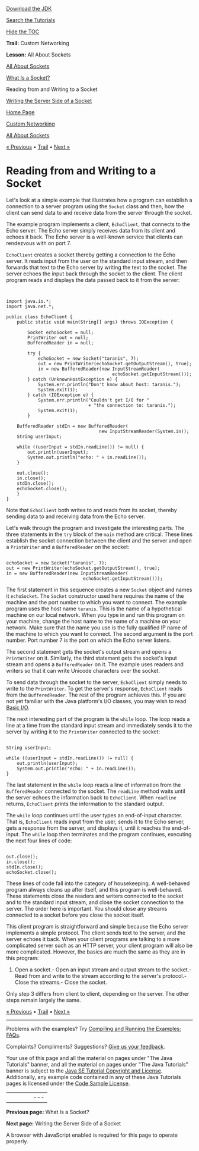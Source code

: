 [Download
the JDK](http://java.sun.com/javase/6/download.jsp)
  
[Search the
Tutorials](../../search.html)
  
[Hide the TOC](javascript:toggleLeft())

**Trail:** Custom Networking
  
**Lesson:** All About Sockets

[All About Sockets](index.html)

[What Is a Socket?](definition.html)

Reading from and Writing to a Socket

[Writing the Server Side of a Socket](clientServer.html)

[Home Page](../../index.html)
>
[Custom Networking](../index.html)
>
[All About Sockets](index.html)

[« Previous](definition.html) • [Trail](../TOC.html) • [Next »](clientServer.html)

# Reading from and Writing to a Socket

Let's look at a simple example that illustrates how a program can
establish a connection to a server program using the `Socket` class and
then, how the client can send data to and receive data from the server
through the socket.

The example program implements a client, `EchoClient`, that
connects to the Echo server. The Echo server simply receives data from
its client and echoes it back. The Echo server is a well-known service
that clients can rendezvous with on port 7.

`EchoClient` creates a socket thereby getting a connection
to the Echo server. It reads input from the user on the standard input
stream, and then forwards that text to the Echo server by writing the
text to the socket. The server echoes the input back through the socket
to the client. The client program reads and displays the data passed
back to it from the server:

```


import java.io.*;
import java.net.*;

public class EchoClient {
    public static void main(String[] args) throws IOException {

        Socket echoSocket = null;
        PrintWriter out = null;
        BufferedReader in = null;

        try {
            echoSocket = new Socket("taranis", 7);
            out = new PrintWriter(echoSocket.getOutputStream(), true);
            in = new BufferedReader(new InputStreamReader(
                                        echoSocket.getInputStream()));
        } catch (UnknownHostException e) {
            System.err.println("Don't know about host: taranis.");
            System.exit(1);
        } catch (IOException e) {
            System.err.println("Couldn't get I/O for "
                               + "the connection to: taranis.");
            System.exit(1);
        }

	BufferedReader stdIn = new BufferedReader(
                                   new InputStreamReader(System.in));
	String userInput;

	while ((userInput = stdIn.readLine()) != null) {
	    out.println(userInput);
	    System.out.println("echo: " + in.readLine());
	}

	out.close();
	in.close();
	stdIn.close();
	echoSocket.close();
    }
}

```

Note that `EchoClient` both writes to and reads from its
socket, thereby sending data to and receiving data from the Echo
server.

Let's walk through the program and investigate the interesting parts.
The three statements in the `try` block
of the `main` method are critical.
These lines establish the socket connection between the client and the
server and open a `PrintWriter`
and a `BufferedReader` on the socket:

```

echoSocket = new Socket("taranis", 7);
out = new PrintWriter(echoSocket.getOutputStream(), true);
in = new BufferedReader(new InputStreamReader(
                             echoSocket.getInputStream()));

```

The first statement in this sequence creates a new `Socket`
object and names it `echoSocket`. The `Socket` constructor
used here requires the name of the machine and the port number to which
you want to connect. The example program uses the host name `taranis`.
This is the name of a hypothetical machine on our local network. When
you type in and run this program on your machine, change the host name
to the name of a machine on your network. Make sure that the name you
use is the fully qualified IP name of the machine to which you want to
connect. The second argument is the port number. Port number 7 is the
port on which the Echo server listens.

The second statement gets the socket's output stream and opens a
`PrintWriter` on it. Similarly, the third statement gets the socket's
input stream and opens a `BufferedReader` on it. The example uses readers
and writers so that it can write Unicode characters over the socket.

To send data through the socket to the server, `EchoClient`
simply needs to write to the `PrintWriter`. To get the server's response,
`EchoClient` reads from the `BufferedReader`.
The rest of the program achieves this. If you are not yet familiar with the Java
platform's I/O classes, you may wish to read
[Basic I/O](../../essential/io/index.html).

The next interesting part of the program is the `while`
loop. The loop reads a line at a time from the standard input stream
and immediately sends it to the server by writing it to the `PrintWriter`
connected to the socket:

```

String userInput;

while ((userInput = stdIn.readLine()) != null) {
    out.println(userInput);
    System.out.println("echo: " + in.readLine());
}

```

The last statement in the `while` loop reads a line of
information from the `BufferedReader` connected to the
socket. The `readLine` method waits until the server echoes
the information back to `EchoClient`. When `readline` returns,
`EchoClient` prints the information to the standard output.

The `while` loop continues until the user types an end-of-input
character. That is, `EchoClient` reads input from the user,
sends it to the Echo server, gets a response from the server, and
displays it, until it reaches the end-of-input. The `while` loop then
terminates and the program continues, executing the next four lines of
code:

```

out.close();
in.close();
stdIn.close();
echoSocket.close();

```

These lines of code fall into the category of housekeeping. A
well-behaved program always cleans up after itself, and this program is
well-behaved. These statements close the readers and writers connected
to the socket and to the standard input stream, and close the socket
connection to the server. The order here is important. You should close
any streams connected to a socket before you close the socket itself.

This client program is straightforward and simple because the Echo
server implements a simple protocol. The client sends text to the
server, and the server echoes it back. When your client programs are
talking to a more complicated server such as an HTTP server, your
client program will also be more complicated. However, the basics are
much the same as they are in this program:

1. Open a socket.- Open an input stream and output stream to the socket.- Read from and write to the stream according to the server's protocol.- Close the streams.- Close the socket.

Only step 3 differs from client to client, depending on the server.
The other steps remain largely the same.

[« Previous](definition.html)
•
[Trail](../TOC.html)
•
[Next »](clientServer.html)

---

Problems with the examples? Try [Compiling and Running
the Examples: FAQs](../../information/run-examples.html).
  
Complaints? Compliments? Suggestions? [Give
us your feedback](http://download.oracle.com/javase/feedback.html).

Your use of this page and all the material on pages under "The Java Tutorials" banner,
and all the material on pages under "The Java Tutorials" banner is subject to the [Java SE Tutorial Copyright
and License](../../information/license.html).
Additionally, any example code contained in any of these Java
Tutorials pages is licensed under the
[Code
Sample License](http://developers.sun.com/license/berkeley_license.html).

|  |  |  |  |  |
| --- | --- | --- | --- | --- |
| |  |  | | --- | --- | | duke image | Oracle logo | | [About Oracle](http://www.oracle.com/us/corporate/index.html) | [Oracle Technology Network](http://www.oracle.com/technology/index.html) | [Terms of Service](https://www.samplecode.oracle.com/servlets/CompulsoryClickThrough?type=TermsOfService) | Copyright © 1995, 2011 Oracle and/or its affiliates. All rights reserved. |

**Previous page:** What Is a Socket?
  
**Next page:** Writing the Server Side of a Socket




A browser with JavaScript enabled is required for this page to operate properly.